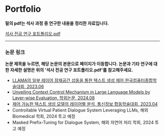 # Portfolio
**밑의 pdf는 석사 과정 중 연구한 내용을 정리한 자료입니다.** 
  
[석사 전공 연구 포트폴리오.pdf](https://github.com/user-attachments/files/16413938/default.pdf)

------------------------------------------------------------------------



### 논문 링크

**논문 제목을 누르면, 해당 논문의 본문으로 페이지가 이동합니다. 논문과 기타 연구에 대한 자세한 설명은 위의 '석사 전공 연구 포트폴리오.pdf'를 참고해주세요.**

- [LLAMA의 일부 레이어 잠재공간 섭동을 통한 텍스트 생성 제어,한국컴퓨터종합학술대회, 2023.06](https://github.com/user-attachments/files/16415622/kcc_.pdf)
- [Unveiling Context Control Mechanism in Large Language Models by Layer-wise Evaluation, 학위논문, 2024.08](https://github.com/user-attachments/files/16415641/default.pdf)
- [제어 가능한 텍스트 생성 모델의 레이어별 분석, 통신정보 합동학술대회, 2023.04](https://github.com/user-attachments/files/16415634/default.pdf)
- Controllable Virtual Patient Dialogue System Leveraging LLMs, 해외 Biomedical 학회, 2024 투고 예정
- Masked Prefix-Tuning for Dialogue System, 해외 자연어 처리 학회, 2024 투고 예정
